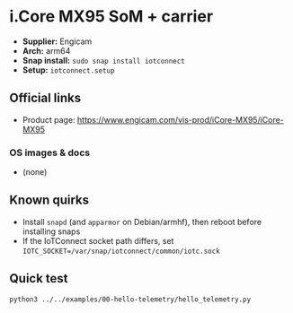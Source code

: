 # i.Core MX95 SoM + carrier

- **Supplier:** Engicam
- **Arch:** arm64
- **Snap install:** `sudo snap install iotconnect`
- **Setup:** `iotconnect.setup`

## Official links
- Product page: https://www.engicam.com/vis-prod/iCore-MX95/iCore-MX95

### OS images & docs
- (none)

## Known quirks
- Install `snapd` (and `apparmor` on Debian/armhf), then reboot before installing snaps
- If the IoTConnect socket path differs, set `IOTC_SOCKET=/var/snap/iotconnect/common/iotc.sock`

## Quick test
```bash
python3 ../../examples/00-hello-telemetry/hello_telemetry.py
```